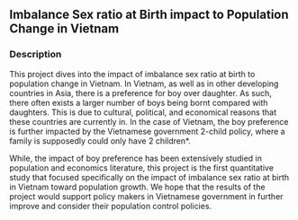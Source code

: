 ## Imbalance Sex ratio at Birth impact to Population Change in Vietnam

### Description

This project dives into the impact of imbalance sex ratio at birth to population change in Vietnam. In Vietnam, as well as in other developing countries in Asia, there is a preference for boy over daughter. As such, there often exists a larger number of boys being bornt compared with daughters. This is due to cultural, political, and economical reasons that these countries are currently in. In the case of Vietnam, the boy preference is further impacted by the Vietnamese government 2-child policy, where a family is supposedly could only have 2 children*. 

While, the impact of boy preference has been extensively studied in population and economics literature, this project is the first quantitative study that focused specifically on the impact of imbalance sex ratio at birth in Vietnam toward population growth. We hope that the results of the project would support policy makers in Vietnamese government in further improve and consider their population control policies. 
